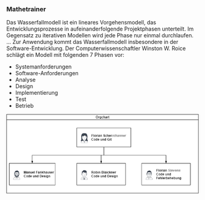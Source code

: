 ### Mathetrainer
Das Wasserfallmodell ist ein lineares Vorgehensmodell, das Entwicklungsprozesse in aufeinanderfolgende Projektphasen unterteilt. Im Gegensatz zu iterativen Modellen wird jede Phase nur einmal durchlaufen. ... Zur Anwendung kommt das Wasserfallmodell insbesondere in der Software-Entwicklung. Der Computerwissenschaftler Winston W. Roice schlägt ein Modell mit folgenden 7 Phasen vor:
- Systemanforderungen
- Software-Anforderungen
- Analyse
- Design
- Implementierung
- Test
- Betrieb

![Organigramm](_media/org.png)
